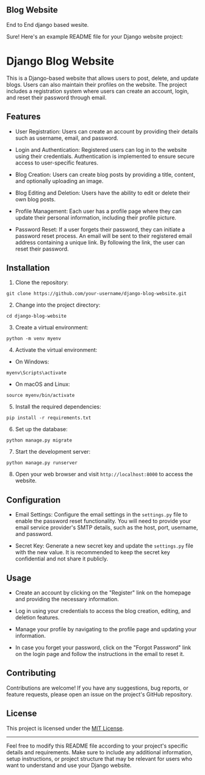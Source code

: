 ## Blog Website
End to End django based wesite.

Sure! Here's an example README file for your Django website project:

# Django Blog Website

This is a Django-based website that allows users to post, delete, and update blogs. Users can also maintain their profiles on the website. The project includes a registration system where users can create an account, login, and reset their password through email.

## Features

- User Registration: Users can create an account by providing their details such as username, email, and password.

- Login and Authentication: Registered users can log in to the website using their credentials. Authentication is implemented to ensure secure access to user-specific features.

- Blog Creation: Users can create blog posts by providing a title, content, and optionally uploading an image.

- Blog Editing and Deletion: Users have the ability to edit or delete their own blog posts.

- Profile Management: Each user has a profile page where they can update their personal information, including their profile picture.

- Password Reset: If a user forgets their password, they can initiate a password reset process. An email will be sent to their registered email address containing a unique link. By following the link, the user can reset their password.

## Installation

1. Clone the repository:

```
git clone https://github.com/your-username/django-blog-website.git
```

2. Change into the project directory:

```
cd django-blog-website
```

3. Create a virtual environment:

```
python -m venv myenv
```

4. Activate the virtual environment:

- On Windows:

```
myenv\Scripts\activate
```

- On macOS and Linux:

```
source myenv/bin/activate
```

5. Install the required dependencies:

```
pip install -r requirements.txt
```

6. Set up the database:

```
python manage.py migrate
```

7. Start the development server:

```
python manage.py runserver
```

8. Open your web browser and visit `http://localhost:8000` to access the website.

## Configuration

- Email Settings: Configure the email settings in the `settings.py` file to enable the password reset functionality. You will need to provide your email service provider's SMTP details, such as the host, port, username, and password.

- Secret Key: Generate a new secret key and update the `settings.py` file with the new value. It is recommended to keep the secret key confidential and not share it publicly.

## Usage

- Create an account by clicking on the "Register" link on the homepage and providing the necessary information.

- Log in using your credentials to access the blog creation, editing, and deletion features.

- Manage your profile by navigating to the profile page and updating your information.

- In case you forget your password, click on the "Forgot Password" link on the login page and follow the instructions in the email to reset it.

## Contributing

Contributions are welcome! If you have any suggestions, bug reports, or feature requests, please open an issue on the project's GitHub repository.

## License

This project is licensed under the [MIT License](LICENSE).

---

Feel free to modify this README file according to your project's specific details and requirements. Make sure to include any additional information, setup instructions, or project structure that may be relevant for users who want to understand and use your Django website.
